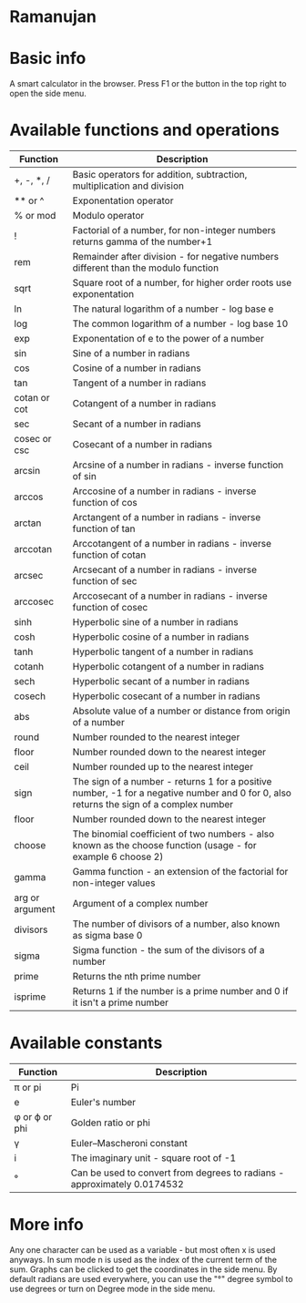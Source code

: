 # Ramanujan

# Basic info
A smart calculator in the browser. Press F1 or the button in the top right to open the side menu.

# Available functions and operations
| Function | Description  |
|---|---|
| +, -, *, / | Basic operators for addition, subtraction, multiplication and division |
| ** or ^ | Exponentation operator |
| % or mod | Modulo operator |
| ! | Factorial of a number, for non-integer numbers returns gamma of the number+1 |
| rem | Remainder after division - for negative numbers different than the modulo function |
| sqrt | Square root of a number, for higher order roots use exponentation |
| ln | The natural logarithm of a number - log base e |
| log | The common logarithm of a number - log base 10 |
| exp | Exponentation of e to the power of a number |
| sin | Sine of a number in radians |
| cos | Cosine of a number in radians |
| tan | Tangent of a number in radians |
| cotan or cot | Cotangent of a number in radians |
| sec | Secant of a number in radians |
| cosec or csc | Cosecant of a number in radians |
| arcsin | Arcsine of a number in radians - inverse function of sin |
| arccos | Arccosine of a number in radians - inverse function of cos |
| arctan | Arctangent of a number in radians - inverse function of tan |
| arccotan | Arccotangent of a number in radians - inverse function of cotan |
| arcsec | Arcsecant of a number in radians - inverse function of sec |
| arccosec | Arccosecant of a number in radians - inverse function of cosec |
| sinh | Hyperbolic sine of a number in radians |
| cosh | Hyperbolic cosine of a number in radians |
| tanh | Hyperbolic tangent of a number in radians |
| cotanh | Hyperbolic cotangent of a number in radians |
| sech | Hyperbolic secant of a number in radians |
| cosech | Hyperbolic cosecant of a number in radians |
| abs | Absolute value of a number or distance from origin of a number |
| round | Number rounded to the nearest integer |
| floor | Number rounded down to the nearest integer |
| ceil | Number rounded up to the nearest integer |
| sign | The sign of a number - returns 1 for a positive number, -1 for a negative number and 0 for 0, also returns the sign of a complex number |
| floor | Number rounded down to the nearest integer |
| choose | The binomial coefficient of two numbers - also known as the choose function (usage - for example 6 choose 2) |
| gamma | Gamma function - an extension of the factorial for non-integer values |
| arg or argument | Argument of a complex number |
| divisors | The number of divisors of a number, also known as sigma base 0 |
| sigma | Sigma function - the sum of the divisors of a number |
| prime | Returns the nth prime number |
| isprime | Returns 1 if the number is a prime number and 0 if it isn't a prime number |

# Available constants
| Function | Description  |
|---|---|
| π or pi | Pi |
| e | Euler's number |
| φ or ϕ or phi | Golden ratio or phi |
| γ | Euler–Mascheroni constant |
| i | The imaginary unit - square root of -1 |
| ° | Can be used to convert from degrees to radians - approximately 0.0174532 |

# More info
Any one character can be used as a variable - but most often x is used anyways. In sum mode n is used as the index of the current term of the sum.
Graphs can be clicked to get the coordinates in the side menu. By default radians are used everywhere, you can use the "°" degree symbol to use degrees or turn on Degree mode in the side menu. 